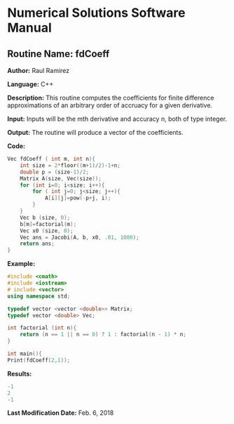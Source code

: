 # Numerical Solutions Software Manual

## **Routine Name:** fdCoeff

**Author:** Raul Ramirez

**Language:** C++

**Description:** This routine computes the coefficients for finite difference approximations of an arbitrary order of accruacy for a given derivative.

**Input:** Inputs will be the mth derivative and accuracy n, both of type integer.

**Output:** The routine will produce a vector of the coefficients. 

**Code:** 
```C++
Vec fdCoeff ( int m, int n){
    int size = 2*floor((m+1)/2)-1+n;
    double p = (size-1)/2;
    Matrix A(size, Vec(size));
    for (int i=0; i<size; i++){
        for ( int j=0; j<size; j++){
            A[i][j]=pow(-p+j, i);
        }
    }
    Vec b (size, 0);
    b[m]=factorial(m);
    Vec x0 (size, 0);
    Vec ans = Jacobi(A, b, x0, .01, 1000);
    return ans;
}

```

**Example:**
```C++
#include <cmath>
#include <iostream>
# include <vector>
using namespace std;

typedef vector <vector <double>> Matrix;
typedef vector <double> Vec;

int factorial (int n){
    return (n == 1 || n == 0) ? 1 : factorial(n - 1) * n;
}

int main(){
Print(fdCoeff(2,1));
```

**Results:** 
```C++
-1
2
-1
```

**Last Modification Date:** Feb. 6, 2018
